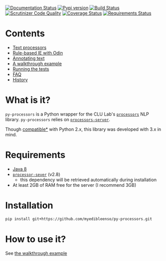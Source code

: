 [![Documentation Status](https://readthedocs.org/projects/py-processors/badge/?version=latest)](http://py-processors.readthedocs.io/en/latest/?badge=latest) [![Pypi version](https://img.shields.io/pypi/v/py-processors.svg)](https://pypi.python.org/pypi/py-processors)  [![Build Status](https://travis-ci.org/myedibleenso/py-processors.svg?branch=master)](https://travis-ci.org/myedibleenso/py-processors) [![Scrutinizer Code Quality](https://scrutinizer-ci.com/g/myedibleenso/py-processors/badges/quality-score.png?b=master)](https://scrutinizer-ci.com/g/myedibleenso/py-processors/?branch=master) [![Coverage Status](https://coveralls.io/repos/github/myedibleenso/py-processors/badge.svg?branch=master)](https://coveralls.io/github/myedibleenso/py-processors?branch=master) [![Requirements Status](https://requires.io/github/myedibleenso/py-processors/requirements.svg?branch=master)](https://requires.io/github/myedibleenso/py-processors/requirements/?branch=master)

# Contents
- [Text processors](processors.md)
- [Rule-based IE with Odin](odin.md)
- [Annotating text](processors.md#annotating-text)
- [A walkthrough example](example.md)
- [Running the tests](dev.md#running-the-tests)
- [FAQ](faq.md)
- [History](release-notes.md)

# What is it?
`py-processors` is a Python wrapper for the CLU Lab's [`processors`](http://github.com/clulab/processors) NLP library.  `py-processors` relies on [`processors-server`](http://github.com/myedibleenso/processors-server).  

Though [compatible*](https://github.com/myedibleenso/py-processors/issues?q=is%3Aopen+is%3Aissue+label%3Apython2.x) with Python 2.x, this library was developed with 3.x in mind.

# Requirements
- [Java 8](https://docs.oracle.com/javase/8/docs/technotes/guides/install/install_overview.html)
- [`processor-sever`](http://github.com/myedibleenso/processors-server) (v2.8)
  - this dependency will be retrieved automatically during installation
- At least 2GB of RAM free for the server (I recommend 3GB)

# Installation

```bash
pip install git+https://github.com/myedibleenso/py-processors.git
```

# How to use it?

See [the walkthrough example](example.md#a-walkthrough-example)
